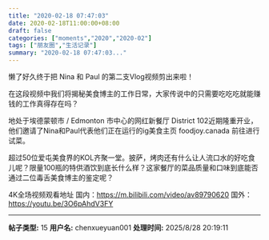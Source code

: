 ```yaml
---
title: "2020-02-18 07:47:03"
date: 2020-02-18T11:00:00+08:00
draft: false
categories: ["moments","2020","2020-02"]
tags: ["朋友圈","生活记录"]
summary: "2020-02-18 07:47:03..."
---
```


懒了好久终于把 Nina 和 Paul 的第二支Vlog视频剪出来啦！

在这段视频中我们将揭秘美食博主的工作日常，大家传说中的只需要吃吃吃就能赚钱的工作真得存在吗？

地处于埃德蒙顿市 / Edmonton 市中心的网红新餐厅 District 102近期隆重开业，他们邀请了Nina和Paul代表他们正在运行的ig美食主页 foodjoy.canada 前往进行试菜。

超过50位爱屯美食界的KOL齐聚一堂。披萨，烤肉还有什么让人流口水的好吃食儿呢？限量100瓶的特供酒饮到底长什么样？这家餐厅的菜品质量和口味到底能否通过二位毒舌美食博主的鉴定呢？

4K全场视频观看地址
国内：https://m.bilibili.com/video/av89790620
国外：https://youtu.be/3O6pAhdV3FY

---

**帖子类型:** 15
**用户名:** chenxueyuan001
**处理时间:** 2025/8/28 20:19:11